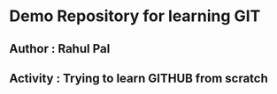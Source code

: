 # Demo Repository for learning GIT
## Author : Rahul Pal 
## Activity : Trying to learn GITHUB from scratch 

